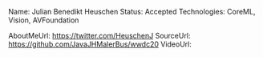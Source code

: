Name: Julian Benedikt Heuschen
Status: Accepted
Technologies: CoreML, Vision, AVFoundation

AboutMeUrl: https://twitter.com/HeuschenJ
SourceUrl: https://github.com/JavaJHMalerBus/wwdc20
VideoUrl: 

<!---
EXAMPLE
Name: John Appleseed
Status: Submitted <or> Winner <or> Distinguished <or> Rejected
Technologies: SwiftUI, RealityKit, CoreGraphic

AboutMeUrl: https://linkedin.com/in/johnappleseed
SourceUrl: https://github.com/johnappleseed/wwdc2025
VideoUrl: https://youtu.be/ABCDE123456
-->
